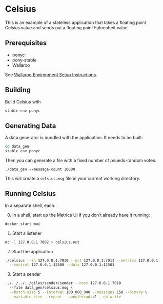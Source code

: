 # Celsius

This is an example of a stateless application that takes a floating point Celsius value and sends out a floating point Fahrenheit value.

## Prerequisites

- ponyc
- pony-stable
- Wallaroo

See [Wallaroo Environment Setup Instructions](https://github.com/sendence/wallaroo/book/getting-started/setup.md).

## Building

Build Celsius with

```bash
stable env ponyc
```

## Generating Data

A data generator is bundled with the application. It needs to be built:

```bash
cd data_gen
stable env ponyc
```

Then you can generate a file with a fixed number of psuedo-random votes:

```
./data_gen --message-count 10000
```

This will create a `celsius.msg` file in your current working directory.

## Running Celsius

In a separate shell, each:

0. In a shell, start up the Metrics UI if you don't already have it running:

```bash
docker start mui
```

1. Start a listener

```bash
nc -l 127.0.0.1 7002 > celsius.out
```

2. Start the application

```bash
./celsius --in 127.0.0.1:7010 --out 127.0.0.1:7011 --metrics 127.0.0.1:5001 \
  --control 127.0.0.1:12500 --data 127.0.0.1:12501
```

3. Start a sender

```bash
../../../../giles/sender/sender --host 127.0.0.1:7010 
  --file data_gen/celsius.msg \
  --batch-size 5 --interval 100_000_000 --messages 150 --binary \
  --variable-size --repeat --ponythreads=1 --no-write
```
